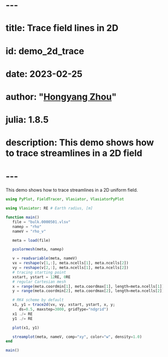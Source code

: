 # ---
# title: Trace field lines in 2D
# id: demo_2d_trace
# date: 2023-02-25
# author: "[Hongyang Zhou](https://github.com/henry2004y)"
# julia: 1.8.5
# description: This demo shows how to trace streamlines in a 2D field
# ---

This demo shows how to trace streamlines in a 2D uniform field.
```julia
using PyPlot, FieldTracer, Vlasiator, VlasiatorPyPlot

using Vlasiator: RE # Earth radius, [m]

function main()
   file = "bulk.0000501.vlsv"
   nameρ = "rho"
   nameV = "rho_v"

   meta = load(file)

   pcolormesh(meta, nameρ)

   v = readvariable(meta, nameV)
   vx = reshape(v[1,:], meta.ncells[1], meta.ncells[2])
   vy = reshape(v[2,:], meta.ncells[1], meta.ncells[2])
   # tracing starting point
   xstart, ystart = 12RE, 0RE
   # regular Cartesian mesh
   x = range(meta.coordmin[1], meta.coordmax[1], length=meta.ncells[1])
   y = range(meta.coordmin[2], meta.coordmax[2], length=meta.ncells[2])

   # RK4 scheme by default
   x1, y1 = trace2d(vx, vy, xstart, ystart, x, y;
      ds=0.5, maxstep=3000, gridType="ndgrid")
   x1 ./= RE
   y1 ./= RE

   plot(x1, y1)

   streamplot(meta, nameV, comp="xy", color="w", density=1.0)
end

main()
```